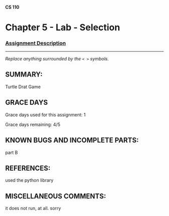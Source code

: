 #### CS 110
# Chapter 5 - Lab - Selection

### [Assignment Description](https://docs.google.com/document/d/1QfPsRfo1kZoQw4p0DhjxZskNfE0eLAV6Z6SgPSleDM4/edit?usp=sharing)

***

_Replace anything surrounded by the `< >` symbols._

## SUMMARY:
 Turtle Drat Game

## GRACE DAYS
Grace days used for this assignment: 1

Grace days remaining: 4/5

## KNOWN BUGS AND INCOMPLETE PARTS:
 part B

## REFERENCES:
 used the python library

## MISCELLANEOUS COMMENTS:
 it does not run, at all. sorry